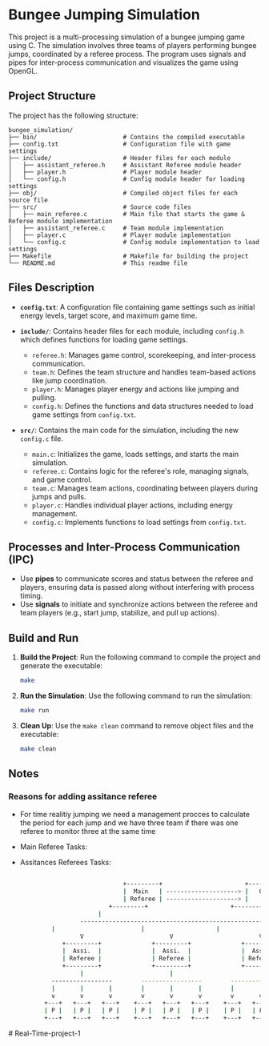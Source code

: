 # Bungee Jumping Simulation

This project is a multi-processing simulation of a bungee jumping game using C. The simulation involves three teams of players performing bungee jumps, coordinated by a referee process. The program uses signals and pipes for inter-process communication and visualizes the game using OpenGL.

## Project Structure

The project has the following structure:

```plaintext
bungee_simulation/
├── bin/                        # Contains the compiled executable
├── config.txt                  # Configuration file with game settings
├── include/                    # Header files for each module
│   ├── assistant_referee.h     # Assistant Referee module header
│   ├── player.h                # Player module header
│   └── config.h                # Config module header for loading settings
├── obj/                        # Compiled object files for each source file
├── src/                        # Source code files
│   ├── main_referee.c          # Main file that starts the game & Referee module implementation
│   ├── assistant_referee.c     # Team module implementation
│   ├── player.c                # Player module implementation
│   └── config.c                # Config module implementation to load settings
├── Makefile                    # Makefile for building the project
└── README.md                   # This readme file
```

## Files Description

- **`config.txt`**: A configuration file containing game settings such as initial energy levels, target score, and maximum game time.
  
- **`include/`**: Contains header files for each module, including `config.h` which defines functions for loading game settings.
  - `referee.h`: Manages game control, scorekeeping, and inter-process communication.
  - `team.h`: Defines the team structure and handles team-based actions like jump coordination.
  - `player.h`: Manages player energy and actions like jumping and pulling.
  - `config.h`: Defines the functions and data structures needed to load game settings from `config.txt`.
  
- **`src/`**: Contains the main code for the simulation, including the new `config.c` file.
  - `main.c`: Initializes the game, loads settings, and starts the main simulation.
  - `referee.c`: Contains logic for the referee's role, managing signals, and game control.
  - `team.c`: Manages team actions, coordinating between players during jumps and pulls.
  - `player.c`: Handles individual player actions, including energy management.
  - `config.c`: Implements functions to load settings from `config.txt`.

## Processes and Inter-Process Communication (IPC)

   - Use **pipes** to communicate scores and status between the referee and players, ensuring data is passed along without interfering with process timing.
   - Use **signals** to initiate and synchronize actions between the referee and team players (e.g., start jump, stabilize, and pull up actions).

## Build and Run

1. **Build the Project**: Run the following command to compile the project and generate the executable:

    ```bash
    make
    ```

2. **Run the Simulation**: Use the following command to run the simulation:

    ```bash
    make run
    ```

3. **Clean Up**: Use the `make clean` command to remove object files and the executable:

    ```bash
    make clean
    ```



## Notes

### Reasons for adding assitance referee
- For time realitiy jumping we need a management procces to calculate the period for each jump and we have three team if there was one referee to monitor three at the same time

- Main Referee Tasks:
- Assitances Referees Tasks:

```bash
			        	
           		                +---------+                       +---------+
             			        |  Main   | --------------------> |   Open  |
            			        | Referee | --------------------> |    GL   |
           			        +---------+                       +---------+
					     |
               	    ---------------------------------------------------
		    |                        |		      	      |
                    V                        V                        V
    	       +---------+              +---------+              +---------+
     	       |  Assi.  |              |  Assi.  |              |  Assi.  |
               | Referee |              | Referee |              | Referee |
               +---------+              +---------+              +---------+
                    |                        |                        |
            -----------------        -----------------        -----------------    
            |       |       |        |       |       |        |       |       |
            v       v       v        v       v       v        v       v       v
          +---+   +---+   +---+    +---+   +---+   +---+    +---+   +---+   +---+
          | P |   | P |   | P |    | P |   | P |   | P |    | P |   | P |   | P |  
          +---+   +---+   +---+    +---+   +---+   +---+    +---+   +---+   +---+

```
#   R e a l - T i m e - p r o j e c t - 1  
 